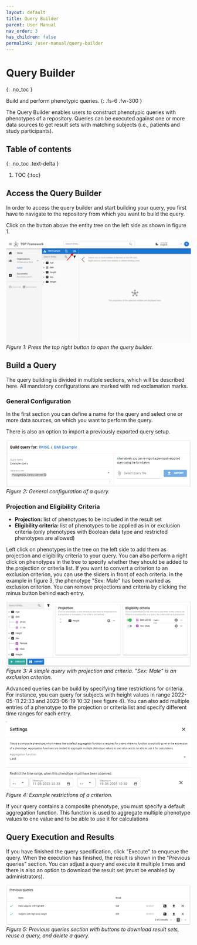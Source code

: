 ```yaml
---
layout: default
title: Query Builder
parent: User Manual
nav_order: 3
has_children: false
permalink: /user-manual/query-builder
---
```


# Query Builder
{: .no_toc }

Build and perform phenotypic queries.
{: .fs-6 .fw-300 }

The Query Builder enables users to construct phenotypic queries with phenotypes of a repository.
Queries can be executed against one or more data sources to get result sets with matching subjects (i.e., patients and study participants).

## Table of contents
{: .no_toc .text-delta }

1. TOC
{:toc}

## Access the Query Builder
In order to access the query builder and start building your query, you first have to navigate to the repository from which you want to build the query.

Click on the button above the entity tree on the left side as shown in figure 1.

!["Build query" button](../../assets/images/query-builder-access.png)
_Figure 1: Press the top right button to open the query builder._

## Build a Query
The query building is divided in multiple sections, which will be described here. All mandatory configurations are marked with red exclamation marks.

### General Configuration
In the first section you can define a name for the query and select one or more data sources, on which you want to perform the query.

There is also an option to import a previously exported query setup.

![General query configuration](../../assets/images/query-builder-configuration.png)
_Figure 2: General configuration of a query._

### Projection and Eligibility Criteria

* **Projection:** list of phenotypes to be included in the result set
* **Eligibility criteria:** list of phenotypes to be applied as in or exclusion criteria (only phenotypes with Boolean data type and restricted phenotypes are allowed)

Left click on phenotypes in the tree on the left side to add them as projection and eligibility criteria to your query.
You can also perform a right click on phenotypes in the tree to specify whether they should be added to the projection or criteria list.
If you want to convert a criterion to an exclusion criterion, you can use the sliders in front of each criteria. In the example in figure 3,
the phenotype "Sex: Male" has been marked as exclusion criterion. You can remove projections and criteria by clicking the minus button behind each entry.

![Projection and eligibility criteria](../../assets/images/query-builder-projection-eligibility-criteria.png)
_Figure 3: A simple query with projection and criteria. "Sex: Male" is an exclusion criterion._

Advanced queries can be build by specifying time restrictions for criteria. For instance, you can query for subjects with height values in range 2022-05-11 22:33 and
2023-06-19 10:32 (see figure 4). You can also add multiple entries of a phenotype to the projection or criteria list and specify different time ranges for each entry.

![Restrictions for criterion "height"](../../assets/images/query-builder-time-restriction.png)
_Figure 4: Example restrictions of a criterion._

If your query contains a composite phenotype, you must specify a default aggregation function. This function is used to aggregate multiple phenotype values to one value
and to be able to use it for calculations

## Query Execution and Results
If you have finished the query specification, click "Execute" to enqueue the query. When the execution has finished, the result is shown in the "Previous queries" section.
You can adjust a query and execute it multiple times and there is also an option to download the result set (must be enabled by administrators).

![Query closure](../../assets/images/query-builder-result.png)
_Figure 5: Previous queries section with buttons to download result sets, reuse a query, and delete a query._
